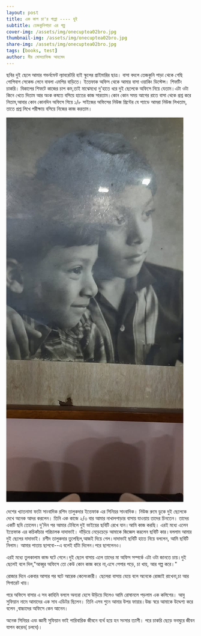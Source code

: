 ```yaml
---
layout: post
title: এক কাপ চা'র গপ্পো ---- দুই
subtitle: তেজকুনিপাড়া এর গল্প
cover-img: /assets/img/onecuptea02bro.jpg
thumbnail-img: /assets/img/onecuptea02bro.jpg
share-img: /assets/img/onecuptea02bro.jpg
tags: [books, test]
author: মীর মোসতাফিজ আহমেদ
---
```



<p>ছবির দুই ছেলে আমার গভর্নমেন্ট ল্যাবরেটরি হাই স্কুলের প্রাইমারির ছাত্র। বাসা বদলে তেজকুনি পাড়া থেকে গেছি গোপিবাগ সেকেন্ড লেনে বাবলা এমপির বাড়িতে। ইত্তেফাক অফিস থেকে আমার বাসা ওয়াকিং ডিস্টেন্স। শিফটিং চাকরি। বিকালের শিফটে কাজের  চাপ কম,তাই মাঝেমধ্যে দু'হাতে ধরে দুই ছেলেকে অফিসে নিয়ে যেতাম।এটা ওটা কিনে খেতে দিতাম আর অংক কষতে বসিয়ে হাতের কাজ সারতাম।কোন কোন সময় আগের রাতে বাসা থেকে প্রশ্ন করে নিতাম,আবার কোন কোনদিন অফিসে গিয়ে ১/৮ সাইজের অফিসের নিউজ প্রিন্টের যে প্যাডে আমরা নিউজ লিখতাম, তাতে প্রশ্ন লিখে পরীক্ষায় বসিয়ে নিজের কাজ করতাম।</p>
<img src="/assets/img/onecuptea02bro.jpg">
<p>দেশের খ্যাতনামা ফটো সাংবাদিক রশিদ তালুকদার ইত্তেফাক এর সিনিয়র সাংবাদিক। নিউজ রুমে ডুকে দুই ছেলেকে দেখে অনেক আদর করলেন। তিনি এক কাজে ২/৩ বার আমার নাখালপাড়ার বাসায় যাওয়ায় তাদের চিনতেন। তাদের একটি ছবি তোলেন।দু'দিন পর আমার টেবিলে দুই ভাইয়ের ছবিটি রেখে যান।আমি কাজ করছি। এরই মধ্যে এলেন  ইত্তেফাক এর কচিকাঁচার পরিচালক দাদাভাই। দাঁড়িয়ে নেড়েচেড়ে আমাকে জিজ্ঞেস করলেন ছবিটি কার।বললাম আমার দুই ছেলের দাদাভাই। রশীদ তালুকদার তুলেছিল,আজই দিয়ে গেল।দাদাভাই ছবিটি  হাতে নিয়ে বললেন, আমি ছবিটি নিলাম। আমার পাতায় ছাপবো--এ বলেই হাঁটা দিলেন।পরে ছাপলেনও।</p>
<p>এরই মধ্যে তুলকালাম কান্ড ঘটে গেলে।দুই ছেলে বাসায় এলে তাদের মা অফিস সম্পর্কে এটা ওটা জানতে চায়।দুই ছেলেই বলে দিল,"আব্বুর অফিসে তো কেউ কোন কাজ করে না,এসে পেপার পড়ে, চা খায়, আর গল্প করে।"</p>
<p>রোজার দিনে একবার আসার পর ঘটে আরেক কেলেংকারী। ছেলেরা বাসায় যেয়ে বলে অনেকে রোজাই রাখেনা,চা আর সিগারেট খায়।</p>
<p>পরে অফিসে বাসার এ সব কাহিনি বললে অন্যরা হেসে উড়িয়ে দিলেও আমি রোষানলে পড়লাম এক কলিগের। আবু সুফিয়ান নামে আমাদের এক সাব এডিটর ছিলেন। তিনি এসব শুনে আমার উপর ফায়ার।উচ্চ স্বরে আমাকে উদ্দেশ্য করে বলেন ,বাচ্চাদের অফিসে কেন আনেন।</p>
<p>অনেক সিনিয়র এবং জ্ঞানী সুফিয়ান ভাই পারিবারিক জীবনে ব্যর্থ হয়ে হন সংসার ত্যাগী। পরে চাকরি ছেড়ে ভবঘুরে জীবন যাপন করেন( চলবে)।</p>
